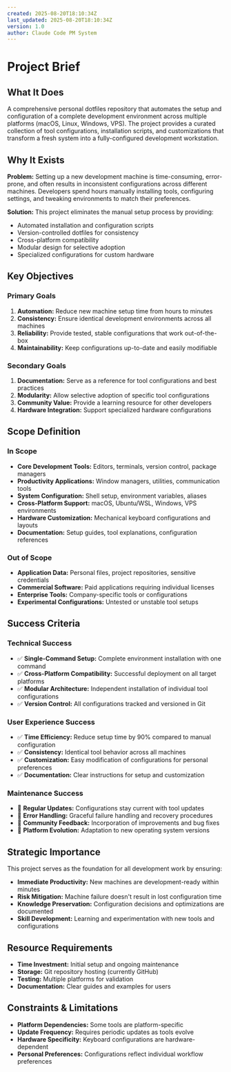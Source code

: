 ```yaml
---
created: 2025-08-20T18:10:34Z
last_updated: 2025-08-20T18:10:34Z
version: 1.0
author: Claude Code PM System
---
```


# Project Brief

## What It Does
A comprehensive personal dotfiles repository that automates the setup and configuration of a complete development environment across multiple platforms (macOS, Linux, Windows, VPS). The project provides a curated collection of tool configurations, installation scripts, and customizations that transform a fresh system into a fully-configured development workstation.

## Why It Exists
**Problem:** Setting up a new development machine is time-consuming, error-prone, and often results in inconsistent configurations across different machines. Developers spend hours manually installing tools, configuring settings, and tweaking environments to match their preferences.

**Solution:** This project eliminates the manual setup process by providing:
- Automated installation and configuration scripts
- Version-controlled dotfiles for consistency
- Cross-platform compatibility
- Modular design for selective adoption
- Specialized configurations for custom hardware

## Key Objectives

### Primary Goals
1. **Automation:** Reduce new machine setup time from hours to minutes
2. **Consistency:** Ensure identical development environments across all machines
3. **Reliability:** Provide tested, stable configurations that work out-of-the-box
4. **Maintainability:** Keep configurations up-to-date and easily modifiable

### Secondary Goals
1. **Documentation:** Serve as a reference for tool configurations and best practices
2. **Modularity:** Allow selective adoption of specific tool configurations
3. **Community Value:** Provide a learning resource for other developers
4. **Hardware Integration:** Support specialized hardware configurations

## Scope Definition

### In Scope
- **Core Development Tools:** Editors, terminals, version control, package managers
- **Productivity Applications:** Window managers, utilities, communication tools
- **System Configuration:** Shell setup, environment variables, aliases
- **Cross-Platform Support:** macOS, Ubuntu/WSL, Windows, VPS environments
- **Hardware Customization:** Mechanical keyboard configurations and layouts
- **Documentation:** Setup guides, tool explanations, configuration references

### Out of Scope
- **Application Data:** Personal files, project repositories, sensitive credentials
- **Commercial Software:** Paid applications requiring individual licenses
- **Enterprise Tools:** Company-specific tools or configurations
- **Experimental Configurations:** Untested or unstable tool setups

## Success Criteria

### Technical Success
- ✅ **Single-Command Setup:** Complete environment installation with one command
- ✅ **Cross-Platform Compatibility:** Successful deployment on all target platforms
- ✅ **Modular Architecture:** Independent installation of individual tool configurations
- ✅ **Version Control:** All configurations tracked and versioned in Git

### User Experience Success
- ✅ **Time Efficiency:** Reduce setup time by 90% compared to manual configuration
- ✅ **Consistency:** Identical tool behavior across all machines
- ✅ **Customization:** Easy modification of configurations for personal preferences
- ✅ **Documentation:** Clear instructions for setup and customization

### Maintenance Success
- 🔄 **Regular Updates:** Configurations stay current with tool updates
- 🔄 **Error Handling:** Graceful failure handling and recovery procedures
- 🔄 **Community Feedback:** Incorporation of improvements and bug fixes
- 🔄 **Platform Evolution:** Adaptation to new operating system versions

## Strategic Importance
This project serves as the foundation for all development work by ensuring:
- **Immediate Productivity:** New machines are development-ready within minutes
- **Risk Mitigation:** Machine failure doesn't result in lost configuration time
- **Knowledge Preservation:** Configuration decisions and optimizations are documented
- **Skill Development:** Learning and experimentation with new tools and configurations

## Resource Requirements
- **Time Investment:** Initial setup and ongoing maintenance
- **Storage:** Git repository hosting (currently GitHub)
- **Testing:** Multiple platforms for validation
- **Documentation:** Clear guides and examples for users

## Constraints & Limitations
- **Platform Dependencies:** Some tools are platform-specific
- **Update Frequency:** Requires periodic updates as tools evolve
- **Hardware Specificity:** Keyboard configurations are hardware-dependent
- **Personal Preferences:** Configurations reflect individual workflow preferences